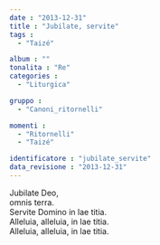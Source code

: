 ```yaml
---
date : "2013-12-31"
title : "Jubilate, servite"
tags : 
  - "Taizé"

album : ""
tonalita : "Re"
categories : 
  - "Liturgica"

gruppo : 
  - "Canoni_ritornelli"

momenti : 
  - "Ritornelli"
  - "Taizé"

identificatore : "jubilate_servite"
data_revisione : "2013-12-31"
---
```

  
  
Jubilate Deo,  
omnis terra.  
Servite Domino in lae titia.  
Alleluia, alleluia, in lae titia.  
Alleluia, alleluia, in lae titia.  
  
